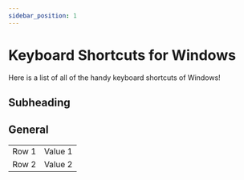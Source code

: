 ```yaml
--- 
sidebar_position: 1
---
```


# Keyboard Shortcuts for Windows

Here is a list of all of the handy keyboard shortcuts of Windows!

## Subheading


## General 

|  |  |
| -------- | -------- |
| Row 1    | Value 1  |
| Row 2    | Value 2  |